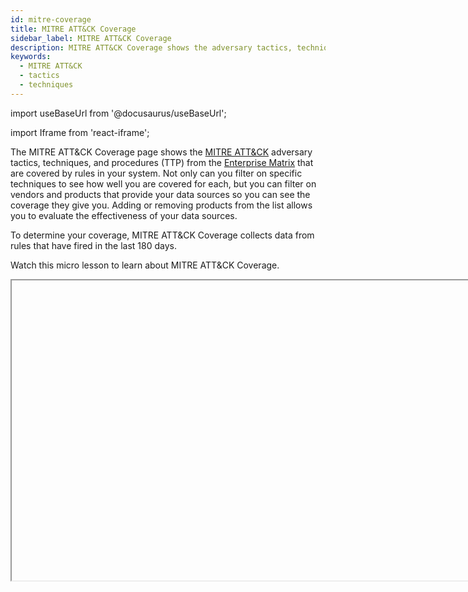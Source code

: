 ```yaml
---
id: mitre-coverage
title: MITRE ATT&CK Coverage
sidebar_label: MITRE ATT&CK Coverage
description: MITRE ATT&CK Coverage shows the adversary tactics, techniques, and procedures covered by rules based on your data sources.  
keywords:
  - MITRE ATT&CK
  - tactics
  - techniques
---
```


import useBaseUrl from '@docusaurus/useBaseUrl';

import Iframe from 'react-iframe';

The MITRE ATT&CK Coverage page shows the [MITRE ATT&CK](https://attack.mitre.org/) adversary tactics, techniques, and procedures (TTP) from the [Enterprise Matrix](https://attack.mitre.org/matrices/enterprise/) that are covered by rules in your system. Not only can you filter on specific techniques to see how well you are covered for each, but you can filter on vendors and products that provide your data sources so you can see the coverage they give you. Adding or removing products from the list allows you to evaluate the effectiveness of your data sources.

To determine your coverage, MITRE ATT&CK Coverage collects data from rules that have fired in the last 180 days. 

Watch this micro lesson to learn about MITRE ATT&CK Coverage.

<Iframe url="https://www.youtube.com/embed/O1SmpbL4gos?rel=0"
     width="854px"
     height="480px"
     id="myId"
     className="video-container"
     display="initial"
     position="relative"
     allow="accelerometer; autoplay=1; clipboard-write; encrypted-media; gyroscope; picture-in-picture"
     allowfullscreen
     />

## MITRE ATT&CK Coverage page

To open the MITRE ATT&CK Coverage page, select **Content > MITRE ATT&CK Coverage**.

<img src={useBaseUrl('img/cse/mitre-coverage-page.png')} alt="MITRE Coverage page" width="900"/>

1. **Recent Activity**. Shows coverage for your organization based on Signals received over the last 180 days. 
1. **All Community Activity**. Shows coverage for all customers that use Cloud SIEM based on Signals received over the last 180 days. (Customer data is anonymized.) Comparing this coverage to **Recent Activity** can help you determine what coverage you're missing compared to other customers using Cloud SIEM.
1. **Theoretical Coverage**. Shows coverage for your organization if all Sumo Logic content were enabled and all possible data sources were connected. If this is selected, the **Vendor/Product** filter is disabled.
1. **Export**. Export the filtered coverage to a JSON file. The file is in the format used by MITRE, and can be used with other exported files of MITRE data to aggregate and analyze MITRE ATT&CK coverage data. The file includes a score from 0 to 3 for each technique. The higher the score, the better coverage you have: 0=None (10 or fewer rules), 1=Low (11-13 rules), 2=Medium (14-16 rules), 3=High (17 or more rules). 
1. [**MITRE TTP**](#mitre-ttp-filter). Click to filter on MITRE tactics, techniques, and sub-techniques. 
1. [**Vendor/Product**](#vendorproduct-filter). Click to filter on vendors and products that provide data sources. Select particular vendors to help you evaluate their coverage. 
1. **Coverage**. Click to filter on coverage provided:
   * High (17 or more rules) 
   * Medium (14-16 rules)
   * Low (11-13 rules)
   * None (10 or fewer rules)
   * Not detectable (no rules found)
1. Filter text in the tiles:
   * **Show Rule Count**. Shows the number of rules covering the technique.
   * **Show Technique ID**. Shows the technique ID. 
   * **Show Technique Name**. Shows the name of the technique.
   * **Show Filtered**. Shows only techniques that are filtered.
1. **Technique Coverage**. The number of techniques covered. Note that it is impossible to get 100% coverage, because some techniques are undetectable by their very nature.
1. **Sub-Technique Coverage**. The number of sub-techniques covered.
1. **Coverage Type**. Key to the colors indicating coverage:
   * High (17 or more rules) 
   * Medium (14-16 rules)
   * Low (11-13 rules)
   * None (10 or fewer rules)
   * Not detectable (no rules found)
   * Filter not applied
1. **Matrix**. The techniques from the [MITRE Enterprise matrix](https://attack.mitre.org/matrices/enterprise/). When you click a square, a panel appears with [details](#technique-details) showing your coverage for that technique.

## Technique details

When you click a square in the matrix, details about coverage for that MITRE technique display in a panel. The description displayed is pulled directly from the MITRE Enterprise matrix. The panel includes an assessment of your coverage (**None**, **Low**, **Medium**, and **High**). A coverage of **None** does not mean you have no coverage; it only means you might not have enough rules to adequately cover the technique.

Click **View Generated Signals** to see the current Signals in Cloud SIEM that have been tagged with that MITRE technique. 

Click **Sub-Techniques** to see the sub-techniques for that technique. 

Click **Rules** at the bottom of the panel to see a list of all the rules that contribute to coverage for the technique. Click a rule in the list to open the rule. 

<img src={useBaseUrl('img/cse/mitre-details.png')} alt="MITRE TTP filter" width="300"/>

## MITRE TTP filter

Use the **MITRE TTP** filter to search for specific MITRE tactics, techniques, and sub-techniques. Used in combination with the **Product/Vendor** filter, you can see exactly which data sources provide coverage for specific TTPs. 

<img src={useBaseUrl('img/cse/mitre-ttp-filter.png')} alt="MITRE TTP filter" width="300"/>

## Vendor/Product filter

Use the **Vendor/Product** filter to search for data sources in your environment to see how well they provide coverage. Filtering on specific products and vendors helps you determine which provide the best coverage. Add or remove items from the list to see how different combinations provide coverage for the specific techniques you are most concerned about.

This filter is only enabled if you first select **Recent Activity** or **All Community Activity**.  

<img src={useBaseUrl('img/cse/mitre-vendor-product-filter.png')} alt="MITRE vendor/product filter" width="300"/>
